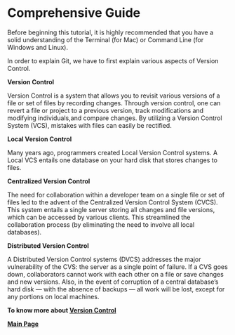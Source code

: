 # Comprehensive Guide



Before beginning this tutorial, it is highly recommended that you have a solid understanding of the Terminal (for Mac) or Command Line (for Windows and Linux).

In order to explain Git, we have to first explain various aspects of Version Control.

**Version Control**

Version Control is a system that allows you to revisit various versions of a file or set of files by recording changes. 
Through version control, one can revert a file or project to a previous version, track modifications and modifying individuals,and compare changes. 
By utilizing a Version Control System (VCS), mistakes with files can easily be rectified.

**Local Version Control**

Many years ago, programmers created Local Version Control systems. A Local VCS entails one database on your hard disk that stores changes to files.

**Centralized Version Control**

The need for collaboration within a developer team on a single file or set of files led to the advent of the Centralized Version Control System (CVCS). 
This system entails a single server storing all changes and file versions, which can be accessed by various clients. 
This streamlined the collaboration process (by eliminating the need to involve all local databases).

**Distributed Version Control**

A Distributed Version Control systems (DVCS) addresses the major vulnerability of the CVS: the server as a single point of failure. 
If a CVS goes down, collaborators cannot work with each other on a file or save changes and new versions. 
Also, in the event of corruption of a central database’s hard disk — with the absence of backups — all work will be lost, except for any portions on local machines.


**To know more about [Version Control](https://blog.udemy.com/git-tutorial-a-comprehensive-guide/)**

**[Main Page](https://khasawneh07.github.io/reading-notes)**



